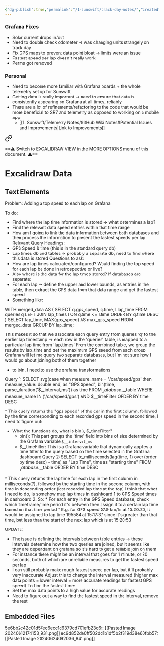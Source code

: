 ```yaml
---
{"dg-publish":true,"permalink":"/1-sunswift/track-day-notes/","created":"2024-07-02T20:49:04.606+10:00","updated":"2024-07-23T23:10:40.607+10:00"}
---
```


### Grafana Fixes
- Solar current drops in/out
- Need to double check odometer -> was changing units strangely on track day
- Fix GPS maps to prevent data point bloat -> limits were an issue
- Fastest speed per lap doesn't really work
- Perms got removed

### Personal
- Need to become more familiar with Grafana boards + the whole telemetry set up for Sunswift
- Getting data is really important -> need to ensure that data is consistently appearing on Grafana at all times, reliably
- There are a lot of refinements/refactoring to the code that would be more beneficial to SR7 and telemetry as opposed to working on a mobile app 
	- [[1. Sunswift/Telemetry Notes/GitHub Wiki Notes#Potential Issues and Improvements\|Link to Improvements]]


<div class="transclusion internal-embed is-loaded"><a class="markdown-embed-link" href="/1-sunswift/sunswift-fastest-lap-speed/" aria-label="Open link"><svg xmlns="http://www.w3.org/2000/svg" width="24" height="24" viewBox="0 0 24 24" fill="none" stroke="currentColor" stroke-width="2" stroke-linecap="round" stroke-linejoin="round" class="svg-icon lucide-link"><path d="M10 13a5 5 0 0 0 7.54.54l3-3a5 5 0 0 0-7.07-7.07l-1.72 1.71"></path><path d="M14 11a5 5 0 0 0-7.54-.54l-3 3a5 5 0 0 0 7.07 7.07l1.71-1.71"></path></svg></a><div class="markdown-embed">




==⚠  Switch to EXCALIDRAW VIEW in the MORE OPTIONS menu of this document. ⚠==

# Excalidraw Data
## Text Elements
Problem: Adding a top speed to each lap on Grafana

To do:
* Find where the lap time information is stored -> what determines a lap?
* Find the relevant data speed entries within that time range
* How am I going to link the data information between both databases and then process the 
  information to present the fastest speeds per lap 
Relevant Query Headings:
* GPS Speed & time (this is in the standard query db)
* Lap times db and tables -> probably a separate db, need to find where this data is stored 
Questions to ask:
* How are lap times calculated/configured? Would finding the top speed for each lap be done in retrospective or live?
* Also where is the data for the lap times stored? 
If databases are separate:
* For each lap -> define the upper and lower bounds, as entries in the table, then extract the GPS data from that data range and get the fastest speed
* Something like:

WITH merged_data AS (
    SELECT 
        q.gps_speed,
        q.time,
        l.lap_time
    FROM 
        queries q
    LEFT JOIN 
        lap_times l 
    ON 
        q.time <= l.time
    ORDER BY 
        q.time DESC
)
SELECT 
    lap_time,
    MAX(gps_speed) AS max_gps_speed
FROM 
    merged_data
GROUP BY 
    lap_time;

 
This makes it so that we associate each query entry from queries 'q' to the earlier lap timestamp -> each row in
the 'queries' table, is mapped to a particular lap time
from 'lap_times' 
From the combined table, we group the results by lap_time and get the maximum GPS speed from each group 
Grafana will let me query two separate databases, but I'm not sure
how I would go about joining both of them together
* to join, I need to use the grafana transformations
 
Query 1:
SELECT 
    avg(case when measure_name = '/car/speed/gps' then measure_value::double end) as "GPS Speed",
    bin(time, parse_duration('$__interval_ms')) as time 
FROM 
    $__database.$__table 
WHERE 
    measure_name IN ('/car/speed/gps') 
    AND $__timeFilter
ORDER BY 
    time DESC

^ This query returns the "gps speed" of the car in the first column, followed by the time corresponding to each recorded gps speed in the second time, I need to figure out:
* What the functions do, what is bin(), $_timeFilter?
    * bin(): This part groups the 'time' field into bins of size determined by the Grafana variable `$__interval_ms`
    * $__timeFilter: This is a Grafana variable that dynamically applies a time filter to the query based on the time selected in the Grafana dashboard 
Query 2:
SELECT 
  to_milliseconds(lag(time, 1) over (order by time desc) - time) as "Lap Time", 
  time as "starting time"
FROM $__database.$__table
ORDER BY 
  time DESC


^ This query returns the lap time for each lap in the first column in milliseconds(?), followed by the starting time in the second column, with time in descending order (last recorded lap time at the top) 
I think that what I need to do, is somehow map lap times in dashboard 1 to GPS Speed times in dashboard 2. So:
    * For each entry in the GPS Speed database, check which timeframe/time period it's between then assign it to a certain lap time based on that time period
    * E.g. for GPS speed 57.9 km/hr at 15:20:20, it would be assigned to lap time 195584 at 15:17:37 since it's greater than that time, but less than the start of the next lap which is at 15:20:53


UPDATE:
* The issue is defining the intervals between table entries -> these intervals determine how the two queries are joined, but it seems like they are dependant on grafana so it's hard to get a reliable join on them
* For instance there might be an interval that goes for 1 minute, or 20 seconds, both of which are unreliable measures to get the fastest speed per lap
* I can still probably make rough fastest speed per lap, but it'll probably very inaccurate 
Adjust this to change the interval measured
(higher max data points = lower interval = more accurate readings for fastest GPS speed) 
To find the fastest time:
* Set the max data points to a high value for accurate readings
* Need to figure out a way to find the fastest speed in the interval, remove the rest 
## Embedded Files
5e6bb2c42c01d57ec6ecc1d6379cd701efb23c6f: [[Pasted Image 20240612174153_931.png]]
ec9d852de0ff502dd1b1df5b2f319d38e60fbb57: [[Pasted Image 20240624092036_841.png]]



</div></div>
